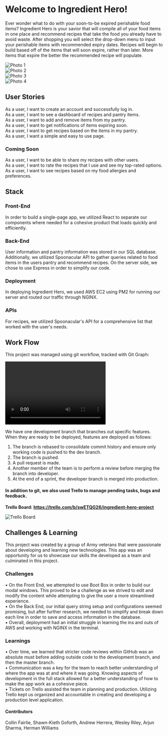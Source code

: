 # Welcome to Ingredient Hero!

Ever wonder what to do with your soon-to-be expired perishable food items? Ingredient Hero is your savior that will compile all of your food items in one place and recommend 
recipes that take the food you already have to avoid waste. After shopping you will select the drop-down menu to input your perishable items with recommended expiry dates. Recipes will begin to build based off of the items that will soon expire, rather than later. More items that expire the better the recommended recipe will populate. 

![Photo 1](https://collinpersonal.s3.us-east-2.amazonaws.com/IH1.png)<br/>
![Photo 2](https://collinpersonal.s3.us-east-2.amazonaws.com/IH2.png)<br/>
![Photo 3](https://collinpersonal.s3.us-east-2.amazonaws.com/IH3.png)<br/>
![Photo 4](https://collinpersonal.s3.us-east-2.amazonaws.com/IH4.png)



## User Stories

As a user, I want to create an account and successfully log in.<br/>
As a user, I want to see a dashboard of recipes and pantry items.<br/>
As a user, I want to add and remove items from my pantry.<br/>
As a user, I want to get notifications of items expiring soon.<br/>
As a user, I want to get recipes based on the items in my pantry.<br/>
As a user, I want a simple and easy to use page.<br/>


### Coming Soon

As a user, I want to be able to share my recipes with other users.<br/>
As a user, I want to rate the recipes that I use and see my top-rated options.<br/>
As a user, I want to see recipes based on my food allergies and preferences.<br/>


## Stack


### Front-End

In order to build a single-page app, we utilized React to separate our components where needed for a cohesive product that loads quickly and efficiently. 

### Back-End

User information and pantry information was stored in our SQL database. Additionally, we utilized Spoonacular API to gather queries related to food items in the users pantry and recommend recipes. On the server side, we chose to use Express in order to simplify our code.

### Deployment

In deploying Ingredient Hero, we used AWS EC2 using PM2 for running our server and routed our traffic through NGINX.

### APIs

For recipes, we utilized Spoonacular's API for a comprehensive list that worked with the user's needs.


## Work Flow

This project was managed using git workflow, tracked with Git Graph:

<video src="https://collinpersonal.s3.us-east-2.amazonaws.com/gitGraphIngredientHero.mov" width="320" height="200" controls preload></video>


We have one development branch that branches out specific features. When they are ready to be deployed, features are deployed as follows:
1. The branch is rebased to consolidate commit history and ensure only working code is pushed to the dev branch.<br/>
2. The branch is pushed.<br/>
3. A pull request is made.<br/>
4. Another member of the team is to perform a review before merging the branch into developer.<br/>
5. At the end of a sprint, the developer branch is merged into production.

#### In addition to git, we also used Trello to manage pending tasks, bugs and feedback.

**Trello Board: https://trello.com/b/swETQG26/ingredient-hero-project**

![Trello Board](https://collinpersonal.s3.us-east-2.amazonaws.com/trelloboard.png)



## Challenges & Learning

This project was created by a group of Army veterans that were passionate about developing and learning new technologies. This app was an opportunity for us to showcase 
our skills the developed as a team and culminated in this project.

### Challenges

• On the Front End, we attempted to use Boot Box in order to build our modal windows. This proved to be a challenge as we strived to edit and modify the content while attempting to give the user a more streamlined experience.<br/>
• On the Back End, our initial query string setup and configurations seemed promising, but after further research, we needed to simplify and break down each line in order to save and access information in the database.<br/>
• Overall, deployment had an initial struggle in learning the ins and outs of AWS and working with NGINX in the terminal.

### Learnings

• Over time, we learned that stricter code reviews within GitHub was an absolute must before adding outside code to the development branch, and then the master branch.<br/>
• Communication was a key for the team to reach better understanding of where the app was at and where it was going. Knowing aspects of development in the full stack allowed for a better understanding of how to make the app work as a cohesive piece.<br/>
• Tickets on Trello assisted the team in planning and production. Utilizing Trello kept us organized and accountable in creating and developing a production level application.


#### Contributors

Collin Fairlie, Shawn-Kieth Goforth, Andrew Herrera, Wesley Riley, Arjun Sharma, Herman Williams